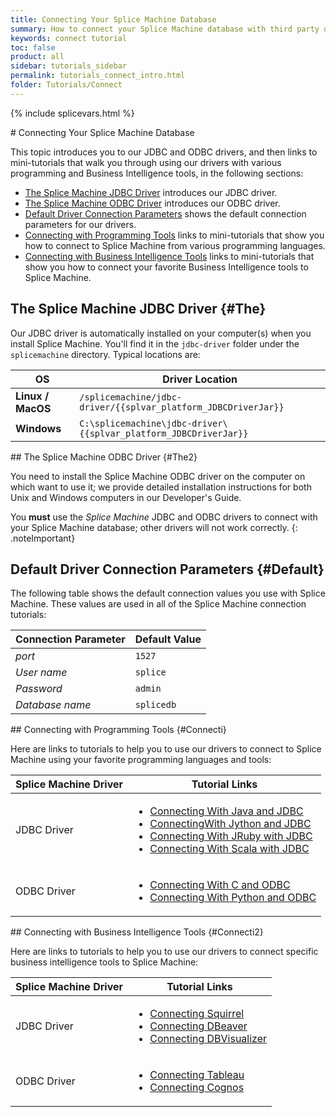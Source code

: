 ```yaml
---
title: Connecting Your Splice Machine Database
summary: How to connect your Splice Machine database with third party database and business intelligence tools.
keywords: connect tutorial
toc: false
product: all
sidebar: tutorials_sidebar
permalink: tutorials_connect_intro.html
folder: Tutorials/Connect
---
```

{% include splicevars.html %} <section>
<div class="TopicContent" data-swiftype-index="true" markdown="1">
# Connecting Your Splice Machine Database

This topic introduces you to our JDBC and ODBC drivers, and then links
to mini-tutorials that walk you through using our drivers with various
programming and Business Intelligence tools, in the following sections:

* [The Splice Machine JDBC Driver](#The) introduces our JDBC driver.
* [The Splice Machine ODBC Driver](#The2) introduces our ODBC driver.
* [Default Driver Connection Parameters](#Default) shows the default
  connection parameters for our drivers.
* [Connecting with Programming Tools](#Connecti) links to mini-tutorials
  that show you how to connect to Splice Machine from various
  programming languages.
* [Connecting with Business Intelligence Tools](#Connecti2) links to
  mini-tutorials that show you how to connect your favorite Business
  Intelligence tools to Splice Machine.

## The Splice Machine JDBC Driver   {#The}

Our JDBC driver is automatically installed on your computer(s) when you
install Splice Machine. You'll find it in the `jdbc-driver` folder under
the `splicemachine` directory. Typical locations are:

<table summary="Locations of the JDBC driver.">
                <col />
                <col />
                <thead>
                    <tr>
                        <th>OS</th>
                        <th>Driver Location</th>
                    </tr>
                </thead>
                <tbody>
                    <tr>
                        <td><strong>Linux / MacOS</strong></td>
                        <td><code>/splicemachine/jdbc-driver/{{splvar_platform_JDBCDriverJar}}</code></td>
                    </tr>
                    <tr>
                        <td><strong>Windows</strong></td>
                        <td><code>C:\splicemachine\jdbc-driver\{{splvar_platform_JDBCDriverJar}}</code></td>
                    </tr>
                </tbody>
            </table>
## The Splice Machine ODBC Driver   {#The2}

You need to install the Splice Machine ODBC driver on the computer on
which want to use it; we provide detailed installation instructions for
both Unix and Windows computers in our Developer's Guide.

You **must** use the *Splice Machine* JDBC and ODBC drivers to connect
with your Splice Machine database; other drivers will not work
correctly.
{: .noteImportant}

## Default Driver Connection Parameters   {#Default}

The following table shows the default connection values you use with
Splice Machine. These values are used in all of the Splice Machine
connection tutorials:

<table summary="Table of default Splice Machine connection parameters.">
                <col />
                <col />
                <thead>
                    <tr>
                        <th>Connection Parameter</th>
                        <th>Default Value</th>
                    </tr>
                </thead>
                <tbody>
                    <tr>
                        <td><em>port</em></td>
                        <td><code>1527</code></td>
                    </tr>
                    <tr>
                        <td><em>User name</em></td>
                        <td><code>splice</code></td>
                    </tr>
                    <tr>
                        <td><em>Password</em></td>
                        <td><code>admin</code></td>
                    </tr>
                    <tr>
                        <td><em>Database name</em></td>
                        <td><code>splicedb</code></td>
                    </tr>
                </tbody>
            </table>
## Connecting with Programming Tools   {#Connecti}

Here are links to tutorials to help you to use our drivers to connect to
Splice Machine using your favorite programming languages and tools:

<table>
                <col />
                <col />
                <thead>
                    <tr>
                        <th>Splice Machine Driver</th>
                        <th>Tutorial Links</th>
                    </tr>
                </thead>
                <tbody>
                    <tr>
                        <td>JDBC Driver</td>
                        <td>
                            <ul class="bulletCell">
                                <li><a href="tutorials_connect_java.html">Connecting With Java and JDBC</a>
                                </li>
                                <li><a href="tutorials_connect_jython.html">ConnectingWith Jython and JDBC</a>
                                </li>
                                <li><a href="tutorials_connect_jruby.html">Connecting With JRuby with JDBC</a>
                                </li>
                                <li><a href="tutorials_connect_scala.html">Connecting With Scala with JDBC</a>
                                </li>
                            </ul>
                        </td>
                    </tr>
                    <tr>
                        <td>ODBC Driver</td>
                        <td>
                            <ul class="bulletCell">
                                <li><a href="tutorials_connect_odbcc.html">Connecting With C and ODBC</a>
                                </li>
                                <li><a href="tutorials_connect_python.html">Connecting With Python and ODBC</a>
                                </li>
                            </ul>
                        </td>
                    </tr>
                </tbody>
            </table>
## Connecting with Business Intelligence Tools   {#Connecti2}

Here are links to tutorials to help you to use our drivers to connect
specific business intelligence tools to Splice Machine:

<table>
                <col />
                <col />
                <thead>
                    <tr>
                        <th>Splice Machine Driver</th>
                        <th>Tutorial Links</th>
                    </tr>
                </thead>
                <tbody>
                    <tr>
                        <td>JDBC Driver</td>
                        <td>
                            <ul class="bulletCell">
                                <li><a href="tutorials_connect_squirrel.html">Connecting Squirrel</a>
                                </li>
                                <li><a href="tutorials_connect_dbeaver.html">Connecting DBeaver</a>
                                </li>
                                <li><a href="tutorials_connect_dbvisualizer.html">Connecting DBVisualizer</a>
                                </li>
                            </ul>
                        </td>
                    </tr>
                    <tr>
                        <td>ODBC Driver</td>
                        <td>
                            <ul class="bulletCell">
                                <li><a href="tutorials_connect_tableau.html">Connecting Tableau</a>
                                </li>
                                <li><a href="tutorials_connect_cognos.html">Connecting Cognos</a>
                                </li>
                            </ul>
                        </td>
                    </tr>
                </tbody>
            </table>
</div>
</section>

